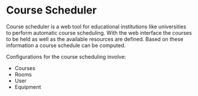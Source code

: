 # Course Scheduler

Course scheduler is a web tool for educational institutions like universities to perform automatic
course scheduling. With the web interface the courses to be held as well as the available resources
are defined. Based on these information a course schedule can be computed.

Configurations for the course scheduling involve:

* Courses
* Rooms
* User
* Equipment
